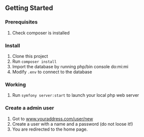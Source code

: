 ## Getting Started 

### Prerequisites

1. Check composer is installed

### Install

1. Clone this project
2. Run `composer install`
5. Import the database by running php/bin console do:mi:mi
6. Modify `.env` to connect to the database

### Working

1. Run `symfony server:start` to launch your local php web server

### Create a admin user

1. Got to www.youraddress.com/user/new
2. Create a user with a name and a password (do not loose it!) 
3. You are redirected to the home page.